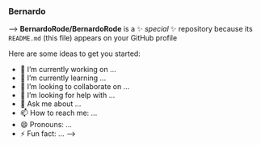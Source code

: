 ###  Bernardo

-->
**BernardoRode/BernardoRode** is a ✨ _special_ ✨ repository because its `README.md` (this file) appears on your GitHub profile

Here are some ideas to get you started:
- 🔭 I’m currently working on ...
- 🌱 I’m currently learning ...
- 👯 I’m looking to collaborate on ...
- 🤔 I’m looking for help with ...
- 💬 Ask me about ...
- 📫 How to reach me: ...
- 😄 Pronouns: ...
- ⚡ Fun fact: ...
-->
